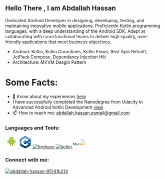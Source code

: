 ## Hello There , I am Abdallah Hassan

Dedicated Android Developer in designing, developing, testing, and maintaining innovative mobile applications. Proficientin Kotlin programming languages, with a deep understanding of the Android SDK. Adept at collaborating with crossfunctional teams to deliver high-quality, user-friendly applications that meet business objectives.

* Android: Kotlin, Kotlin Coroutines, Kotlin Flows, Rest Apis Retroift, JetPack Compose, Dependancy Injection Hilt
* Architecture: MVVM Desgin Pattern

# Some Facts:
* 📄 Know about my experiences [here](https://drive.google.com/file/d/1lS3AkOne6t16uJehp62OSi1GK-iqsosX/view?usp=sharing)
* I have successfully completed the Nanodegree from Udacity in Advanced Android Kotlin Development [view](https://graduation.udacity.com/confirm/CFJ3EGMX)
* 📫 How to reach me: abdallah.hassan.esmail@gmail.com

<h3 align="left">Languages and Tools:</h3>
<p align="left"> <a href="https://developer.android.com" target="_blank" rel="noreferrer"> <img src="https://raw.githubusercontent.com/devicons/devicon/master/icons/android/android-original-wordmark.svg" alt="android" width="40" height="40"/> </a> <a href="https://www.w3schools.com/cpp/" target="_blank" rel="noreferrer"> <img src="https://raw.githubusercontent.com/devicons/devicon/master/icons/cplusplus/cplusplus-original.svg" alt="cplusplus" width="40" height="40"/> </a> <a href="https://firebase.google.com/" target="_blank" rel="noreferrer"> <img src="https://www.vectorlogo.zone/logos/firebase/firebase-icon.svg" alt="firebase" width="40" height="40"/> </a> <a href="https://kotlinlang.org" target="_blank" rel="noreferrer"> <img src="https://www.vectorlogo.zone/logos/kotlinlang/kotlinlang-icon.svg" alt="kotlin" width="40" height="40"/> </a> <a href="https://www.mysql.com/" target="_blank" rel="noreferrer"> <img src="https://raw.githubusercontent.com/devicons/devicon/master/icons/mysql/mysql-original-wordmark.svg" alt="mysql" width="40" height="40"/> </a> </p>

<h3 align="left">Connect with me:</h3>
<p align="left">
<a href="https://linkedin.com/in/abdallah-hassan-95141b214" target="blank"><img align="center" src="https://raw.githubusercontent.com/rahuldkjain/github-profile-readme-generator/master/src/images/icons/Social/linked-in-alt.svg" alt="abdallah-hassan-95141b214" height="30" width="40" /></a>
</p>

